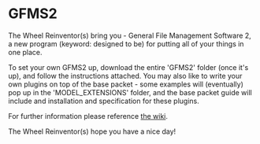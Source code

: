 # GFMS2
The Wheel Reinventor(s) bring you - General File Management Software 2, a new program (keyword: designed to be) for putting all of your things in one place.

To set your own GFMS2 up, download the entire 'GFMS2' folder (once it's up), and follow the instructions attached. You may also like to write your own plugins on top of the base packet - some examples will (eventually) pop up in the 'MODEL_EXTENSIONS' folder, and the base packet guide will include and installation and specification for these plugins.

For further information please reference [the wiki](https://github.com/gantnitsa/GFMS2/wiki).

The Wheel Reinventor(s) hope you have a nice day!

